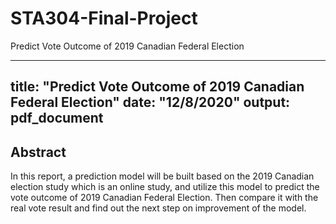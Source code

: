# STA304-Final-Project
Predict Vote Outcome of 2019 Canadian Federal Election

---
title: "Predict Vote Outcome of 2019 Canadian Federal Election"
date: "12/8/2020"
output: pdf_document
---
## Abstract
In this report, a prediction model will be built based on the 2019 Canadian election study which is an online study, and utilize this model to predict the vote outcome of 2019 Canadian Federal Election. Then compare it with the real vote result and find out the next step on improvement of the model.
